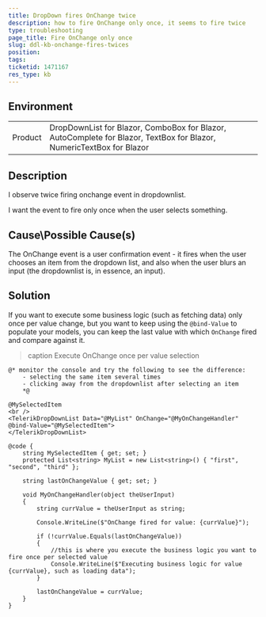 ```yaml
---
title: DropDown fires OnChange twice
description: how to fire OnChange only once, it seems to fire twice
type: troubleshooting
page_title: Fire OnChange only once
slug: ddl-kb-onchange-fires-twices
position: 
tags: 
ticketid: 1471167
res_type: kb
---
```


## Environment
<table>
	<tbody>
		<tr>
			<td>Product</td>
			<td>DropDownList for Blazor, ComboBox for Blazor, AutoComplete for Blazor, TextBox for Blazor, NumericTextBox for Blazor</td>
		</tr>
	</tbody>
</table>


## Description
I observe twice firing onchange event in dropdownlist.

I want the event to fire only once when the user selects something.

## Cause\Possible Cause(s)
The OnChange event is a user confirmation event - it fires when the user chooses an item from the dropdown list, and also when the user blurs an input (the dropdownlist is, in essence, an input).

## Solution
If you want to execute some business logic (such as fetching data) only once per value change, but you want to keep using the `@bind-Value` to populate your models, you can keep the last value with which `OnChange` fired and compare against it.

>caption Execute OnChange once per value selection

````CSHTML
@* monitor the console and try the following to see the difference:
    - selecting the same item several times
    - clicking away from the dropdownlist after selecting an item
    *@

@MySelectedItem
<br />
<TelerikDropDownList Data="@MyList" OnChange="@MyOnChangeHandler" @bind-Value="@MySelectedItem">
</TelerikDropDownList>

@code {
    string MySelectedItem { get; set; }
    protected List<string> MyList = new List<string>() { "first", "second", "third" };
    
    string lastOnChangeValue { get; set; }

    void MyOnChangeHandler(object theUserInput)
    {
        string currValue = theUserInput as string;

        Console.WriteLine($"OnChange fired for value: {currValue}");

        if (!currValue.Equals(lastOnChangeValue))
        {
            //this is where you execute the business logic you want to fire once per selected value
            Console.WriteLine($"Executing business logic for value {currValue}, such as loading data");
        }

        lastOnChangeValue = currValue;
    }
}
````
